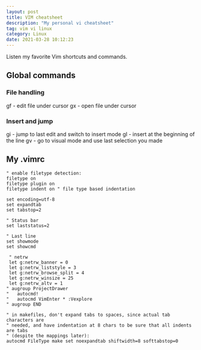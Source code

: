 ```yaml
---
layout: post
title: VIM cheatsheet
description: "My personal vi cheatsheet"
tag: vim vi linux
category: Linux
date: 2021-03-28 10:12:23
---
```

Listen my favorite Vim shortcuts and commands.

## Global commands

### File handling
gf - edit file under cursor
gx - open file under cursor

### Insert and jump
gi - jump to last edit and switch to insert mode 
gI - insert at the beginning of the line
gv - go to visual mode and use last selection you made

## My .vimrc

```vimrc
" enable filetype detection:
filetype on
filetype plugin on
filetype indent on " file type based indentation

set encoding=utf-8
set expandtab
set tabstop=2

" Status bar
set laststatus=2

" Last line
set showmode
set showcmd

 " netrw
 let g:netrw_banner = 0
 let g:netrw_liststyle = 3
 let g:netrw_browse_split = 4
 let g:netrw_winsize = 25
 let g:netrw_altv = 1
" augroup ProjectDrawer
"   autocmd!
"   autocmd VimEnter * :Vexplore
" augroup END

" in makefiles, don't expand tabs to spaces, since actual tab characters are
" needed, and have indentation at 8 chars to be sure that all indents are tabs
" (despite the mappings later):
autocmd FileType make set noexpandtab shiftwidth=8 softtabstop=0
```

